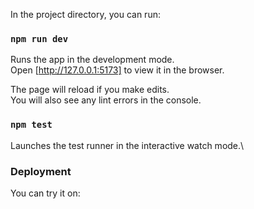 In the project directory, you can run:

### `npm run dev`

Runs the app in the development mode.\
Open [http://127.0.0.1:5173] to view it in the browser.

The page will reload if you make edits.\
You will also see any lint errors in the console.

### `npm test`

Launches the test runner in the interactive watch mode.\

### Deployment

You can try it on:
